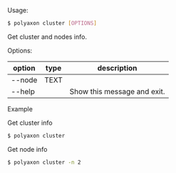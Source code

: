 Usage:
```bash
$ polyaxon cluster [OPTIONS]
```

Get cluster and nodes info.

Options:

option | type | description
-------|------|------------
  --node| TEXT|
  --help| | Show this message and exit.

Example

Get cluster info

```bash
$ polyaxon cluster
```

Get node info

```bash
$ polyaxon cluster -n 2
```
